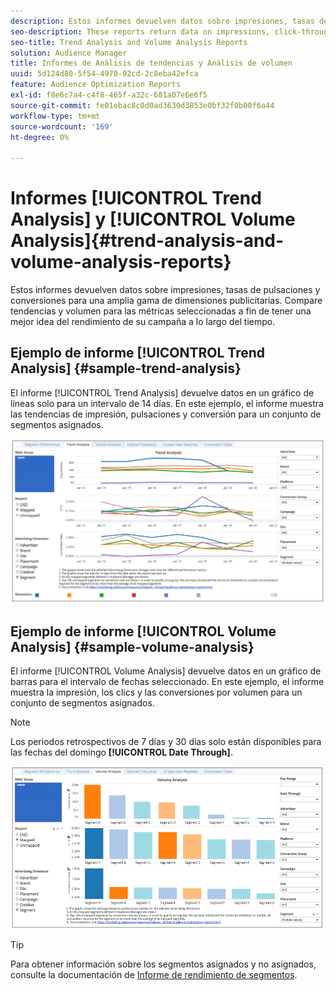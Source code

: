```yaml
---
description: Estos informes devuelven datos sobre impresiones, tasas de pulsaciones y conversiones para una amplia gama de dimensiones publicitarias. Compare tendencias y volumen para las métricas seleccionadas a fin de tener una mejor idea del rendimiento de su campaña a lo largo del tiempo.
seo-description: These reports return data on impressions, click-through rates, and conversions for broad range of advertising dimensions. Compare trends and volume for your selected metrics to get a better picture of how your campaign performs over time.
seo-title: Trend Analysis and Volume Analysis Reports
solution: Audience Manager
title: Informes de Análisis de tendencias y Análisis de volumen
uuid: 5d124d80-5f54-4970-92cd-2c8eba42efca
feature: Audience Optimization Reports
exl-id: f8e6c7a4-c4f8-465f-a32c-681a07e6e6f5
source-git-commit: fe01ebac8c0d0ad3630d3853e0bf32f0b00f6a44
workflow-type: tm+mt
source-wordcount: '169'
ht-degree: 0%

---
```


# Informes [!UICONTROL Trend Analysis] y [!UICONTROL Volume Analysis]{#trend-analysis-and-volume-analysis-reports}

Estos informes devuelven datos sobre impresiones, tasas de pulsaciones y conversiones para una amplia gama de dimensiones publicitarias. Compare tendencias y volumen para las métricas seleccionadas a fin de tener una mejor idea del rendimiento de su campaña a lo largo del tiempo.

## Ejemplo de informe [!UICONTROL Trend Analysis] {#sample-trend-analysis}

El informe [!UICONTROL Trend Analysis] devuelve datos en un gráfico de líneas solo para un intervalo de 14 días. En este ejemplo, el informe muestra las tendencias de impresión, pulsaciones y conversión para un conjunto de segmentos asignados.

![](assets/trend-analysis.png)

## Ejemplo de informe [!UICONTROL Volume Analysis] {#sample-volume-analysis}

El informe [!UICONTROL Volume Analysis] devuelve datos en un gráfico de barras para el intervalo de fechas seleccionado. En este ejemplo, el informe muestra la impresión, los clics y las conversiones por volumen para un conjunto de segmentos asignados.

>[!NOTE]
>
>Los periodos retrospectivos de 7 días y 30 días solo están disponibles para las fechas del domingo **[!UICONTROL Date Through]**.

![](assets/volume-analysis.png)

>[!TIP]
>
>Para obtener información sobre los segmentos asignados y no asignados, consulte la documentación de [Informe de rendimiento de segmentos](../../../reporting/audience-optimization-reports/aor-advertisers/segment-performance.md).

